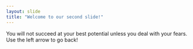 ```yaml
---
layout: slide
title: "Welcome to our second slide!"
---
```

You will not succeed at your best potential unless you deal with your fears.
Use the left arrow to go back!
